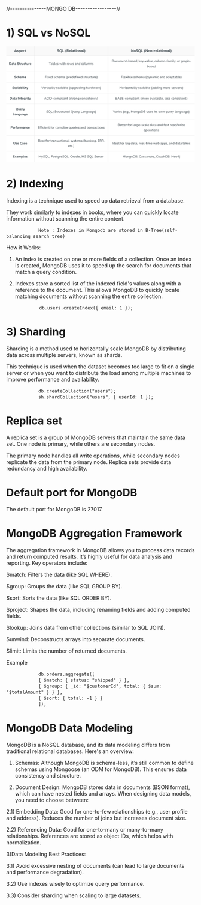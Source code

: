 //---------------MONGO DB-----------------//


<h1>1)  SQL vs NoSQL </h1>

![SQL_VS_NOSQL](./Images/SQL_VS_NOSQL.png)

<h1>2)  Indexing  </h1>

Indexing is a technique used to speed up data retrieval from a database.

They work similarly to indexes in books, where you can quickly locate information without scanning the entire content.

                Note : Indexes in Mongodb are stored in B-Tree(self-balancing search tree)

How it Works:

1) An index is created on one or more fields of a collection. Once an index is created, MongoDB uses it to speed up the search for documents that match a query condition.

2) Indexes store a sorted list of the indexed field's values along with a reference to the document. This allows MongoDB to quickly locate matching documents without scanning the entire collection.

                db.users.createIndex({ email: 1 });


<h1>3)  Sharding  </h1>

Sharding is a method used to horizontally scale MongoDB by distributing data across multiple servers, known as shards. 

This technique is used when the dataset becomes too large to fit on a single server or when you want to distribute the load among multiple machines to improve performance and availability.

                db.createCollection("users");
                sh.shardCollection("users", { userId: 1 });


<h1>  Replica set  </h1>

 A replica set is a group of MongoDB servers that maintain the same data set. One node is primary, while others are secondary nodes.

The primary node handles all write operations, while secondary nodes replicate the data from the primary node. Replica sets provide data redundancy and high availability.

<h1>  Default port for MongoDB  </h1>
 
The default port for MongoDB is 27017.


<h1>  MongoDB Aggregation Framework  </h1>

The aggregation framework in MongoDB allows you to process data records and return computed results. It’s highly useful for data analysis and reporting. Key operators include:

$match: Filters the data (like SQL WHERE).

$group: Groups the data (like SQL GROUP BY).

$sort: Sorts the data (like SQL ORDER BY).

$project: Shapes the data, including renaming fields and adding computed fields.

$lookup: Joins data from other collections (similar to SQL JOIN).

$unwind: Deconstructs arrays into separate documents.

$limit: Limits the number of returned documents.

Example

                db.orders.aggregate([
                { $match: { status: "shipped" } },
                { $group: { _id: "$customerId", total: { $sum: "$totalAmount" } } },
                { $sort: { total: -1 } }
                ]);

<h1> MongoDB Data Modeling  </h1>


MongoDB is a NoSQL database, and its data modeling differs from traditional relational databases. Here's an overview:

1) Schemas: Although MongoDB is schema-less, it’s still common to define schemas using Mongoose (an ODM for MongoDB). This ensures data consistency and structure.

2) Document Design: MongoDB stores data in documents (BSON format), which can have nested fields and arrays. When designing data models, you need to choose between:

2.1) Embedding Data: Good for one-to-few relationships (e.g., user profile and address). Reduces the number of joins but increases document size.

2.2) Referencing Data: Good for one-to-many or many-to-many relationships. References are stored as object IDs, which helps with normalization.

3)Data Modeling Best Practices:

3.1) Avoid excessive nesting of documents (can lead to large documents and performance degradation).

3.2) Use indexes wisely to optimize query performance.

3.3) Consider sharding when scaling to large datasets.